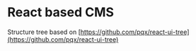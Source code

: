# React based CMS

Structure tree based on [https://github.com/pqx/react-ui-tree](https://github.com/pqx/react-ui-tree)